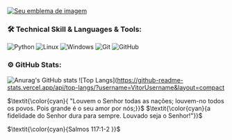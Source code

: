
 <a href="https://tryhackme.com/p/vitorsiegergrafi">
   <img src="https://tryhackme-badges.s3.amazonaws.com/vitorsiegergrafi.png" alt="Seu emblema de imagem" />
 </a>

### 🛠 Technical Skill & Languages & Tools:
![Python](https://img.shields.io/badge/Python-FFD43B?style=for-the-badge&logo=python&logoColor=blue)
![Linux](https://img.shields.io/badge/Linux-FCC624?style=for-the-badge&logo=linux&logoColor=black)
![Windows](https://img.shields.io/badge/Windows-0078D6?style=for-the-badge&logo=windows&logoColor=white)
![Git](https://img.shields.io/badge/GIT-E44C30?style=for-the-badge&logo=git&logoColor=white)
![GitHub](https://img.shields.io/badge/GitHub-100000?style=for-the-badge&logo=github&logoColor=white)


### ⚙️ GitHub Stats:
![Anurag's GitHub stats](https://github-readme-stats.vercel.app/api?username=VitorUsername_icons=true&bg_color=00000000)
![Top Langs](https://github-readme-stats.vercel.app/api/top-langs/?username=VitorUsername&layout=compact


$\textit{\color{cyan}{ "Louvem o Senhor todas as nações; louvem-no todos os povos. Pois grande é o seu amor por nós;}}$
$\textit{\color{cyan}{a fidelidade do Senhor dura para sempre. Louvado seja o Senhor!"}}$

$\textit{\color{cyan}{Salmos 117:1-2 }}$
